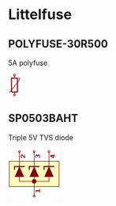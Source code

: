 # Littelfuse

## POLYFUSE-30R500
5A polyfuse

![POLYFUSE-30R500__1__1](/images/Littelfuse__POLYFUSE-30R500__1__1.png?raw=true) 

## SP0503BAHT
Triple 5V TVS diode

![SP0503BAHT__1__1](/images/Littelfuse__SP0503BAHT__1__1.png?raw=true) 

